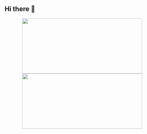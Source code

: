 ## Hi there 👋

<div align="center">
  <a href="https://github.com/iigorvidall">
 <img height="180em" width="390em" src="https://github-readme-stats.vercel.app/api?username=iigorvidall&show_icons=true&theme=algolia&include_all_commits=true&count_private=true"/>
  <img height="180em" width ="390em" src="https://github-readme-stats.vercel.app/api/top-langs/?username=iigorvidall&layout=compact&langs_count=7&theme=algolia"/>
</div>

<!--
**iigorvidall/iigorvidall** is a ✨ _special_ ✨ repository because its `README.md` (this file) appears on your GitHub profile.

Here are some ideas to get you started:

- 🔭 I’m currently working on ...
- 🌱 I’m currently learning ...
- 👯 I’m looking to collaborate on ...
- 🤔 I’m looking for help with ...
- 💬 Ask me about ...
- 📫 How to reach me: ...
- 😄 Pronouns: ...
- ⚡ Fun fact: ...
-->
